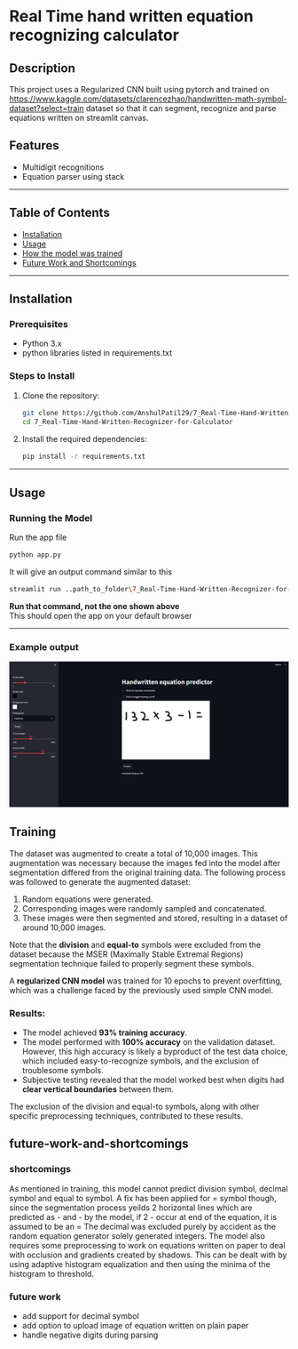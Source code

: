 # Real Time hand written equation recognizing calculator

## Description
This project uses a Regularized CNN built using pytorch and trained on https://www.kaggle.com/datasets/clarencezhao/handwritten-math-symbol-dataset?select=train dataset so that it can segment, recognize and parse equations written on streamlit canvas.

## Features
- Multidigit recognitions
- Equation parser using stack

---

## Table of Contents
- [Installation](#installation)
- [Usage](#usage)
- [How the model was trained](#Training)
- [Future Work and Shortcomings](#future-work-and-shortcomings)

---

## Installation

### Prerequisites
- Python 3.x
- python libraries listed in requirements.txt

### Steps to Install
1. Clone the repository:
    ```bash
    git clone https://github.com/AnshulPatil29/7_Real-Time-Hand-Written-Recognizer-for-Calculator.git
    cd 7_Real-Time-Hand-Written-Recognizer-for-Calculator
    ```
2. Install the required dependencies:
    ```bash
    pip install -r requirements.txt
    ```
    
---

## Usage

### Running the Model
Run the app file
```bash
python app.py
```
It will give an output command similar to this
```bash
streamlit run ..path_to_folder\7_Real-Time-Hand-Written-Recognizer-for-Calculator\app.py
```
**Run that command, not the one shown above**  
This should open the app on your default browser 

---

### Example output
![UI output of app](Ignore/example.png)


## Training

The dataset was augmented to create a total of 10,000 images. This augmentation was necessary because the images fed into the model after segmentation differed from the original training data. The following process was followed to generate the augmented dataset:

1. Random equations were generated.
2. Corresponding images were randomly sampled and concatenated.
3. These images were then segmented and stored, resulting in a dataset of around 10,000 images.

Note that the **division** and **equal-to** symbols were excluded from the dataset because the MSER (Maximally Stable Extremal Regions) segmentation technique failed to properly segment these symbols.

A **regularized CNN model** was trained for 10 epochs to prevent overfitting, which was a challenge faced by the previously used simple CNN model. 

### Results:
- The model achieved **93% training accuracy**.
- The model performed with **100% accuracy** on the validation dataset. However, this high accuracy is likely a byproduct of the test data choice, which included easy-to-recognize symbols, and the exclusion of troublesome symbols.
- Subjective testing revealed that the model worked best when digits had **clear vertical boundaries** between them.

The exclusion of the division and equal-to symbols, along with other specific preprocessing techniques, contributed to these results.

## future-work-and-shortcomings
### shortcomings
As mentioned in training, this model cannot predict division symbol, decimal symbol and equal to symbol. A fix has been applied for = symbol though, since the segmentation process yeilds 2 horizontal lines which are predicted as - and - by the model, if 2 - occur at end of the equation, it is assumed to be an =
The decimal was excluded purely by accident as the random equation generator solely generated integers. 
The model also requires some preprocessing to work on equations written on paper to deal with occlusion and gradients created by shadows. This can be dealt with by using adaptive histogram equalization and then using the minima of the histogram to threshold.
### future work
* add support for decimal symbol
* add option to upload image of equation written on plain paper
* handle negative digits during parsing
